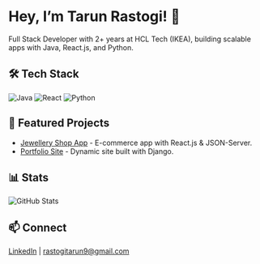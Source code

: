 # Hey, I’m Tarun Rastogi! 👋
Full Stack Developer with 2+ years at HCL Tech (IKEA), building scalable apps with Java, React.js, and Python.

## 🛠️ Tech Stack
![Java](https://img.shields.io/badge/-Java-007396?style=flat&logo=java) 
![React](https://img.shields.io/badge/-React-61DAFB?style=flat&logo=react) 
![Python](https://img.shields.io/badge/-Python-3776AB?style=flat&logo=python)

## 🌟 Featured Projects
- [Jewellery Shop App](https://github.com/yourusername/jewellery-shop) - E-commerce app with React.js & JSON-Server.
- [Portfolio Site](https://github.com/yourusername/portfolio) - Dynamic site built with Django.

## 📊 Stats
![GitHub Stats](https://github-readme-stats.vercel.app/api?username=yourusername&show_icons=true&theme=radical)

## 📫 Connect
[LinkedIn](https://linkedin.com/in/tarunrastogi) | rastogitarun9@gmail.com
